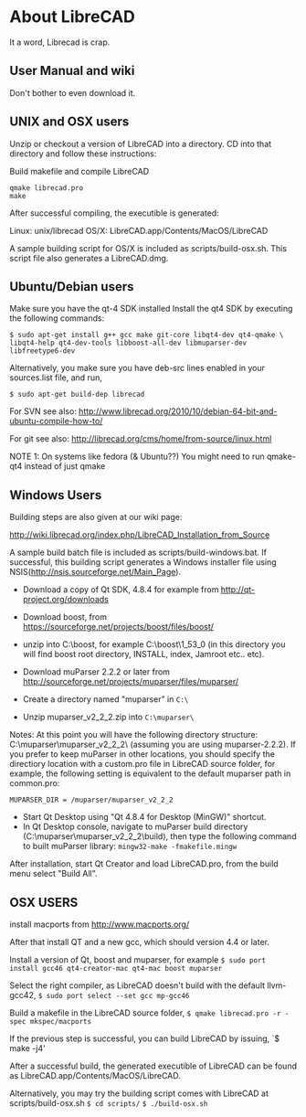 About LibreCAD
==============

It a word, Librecad is crap.

User Manual and wiki
------------------

Don't bother to even download it.

UNIX and OSX users
------------------

Unzip or checkout a version of LibreCAD into a directory.
CD into that directory and follow these instructions:

Build makefile and compile LibreCAD

```
qmake librecad.pro
make
```

After successful compiling, the executible is generated:

Linux: unix/librecad
OS/X: LibreCAD.app/Contents/MacOS/LibreCAD

A sample building script for OS/X is included as scripts/build-osx.sh. This script file also generates a LibreCAD.dmg.

Ubuntu/Debian users
-------------------

Make sure you have the qt-4 SDK installed
Install the qt4 SDK by executing the following commands:

```
$ sudo apt-get install g++ gcc make git-core libqt4-dev qt4-qmake \
libqt4-help qt4-dev-tools libboost-all-dev libmuparser-dev libfreetype6-dev
```

Alternatively, you make sure you have deb-src lines enabled in your sources.list file, and run,

```
$ sudo apt-get build-dep librecad
```

For SVN see also: 
http://www.librecad.org/2010/10/debian-64-bit-and-ubuntu-compile-how-to/

For git see also:
http://librecad.org/cms/home/from-source/linux.html

NOTE 1: On systems like fedora (& Ubuntu??) You might need to run qmake-qt4 instead of just qmake

Windows Users
-------------

Building steps are also given at our wiki page:

http://wiki.librecad.org/index.php/LibreCAD_Installation_from_Source

A sample build batch file is included as scripts/build-windows.bat. If successful, this building script generates a Windows installer file using NSIS(http://nsis.sourceforge.net/Main_Page). 

- Download a copy of Qt SDK,  4.8.4 for example from http://qt-project.org/downloads 

- Download boost, from https://sourceforge.net/projects/boost/files/boost/
- unzip into C:\boost\, for example C:\boost\1_53_0 (in this directory you will find boost root directory, INSTALL, index, Jamroot etc.. etc).

- Download muParser 2.2.2 or later from http://sourceforge.net/projects/muparser/files/muparser/
- Create a directory named "muparser" in `C:\`
- Unzip muparser_v2_2_2.zip into `C:\muparser\`

Notes: At this point you will have the following directory structure: C:\muparser\muparser_v2_2_2\ (assuming you are using muparser-2.2.2). If you prefer to keep muParser in other locations, you should specify the directiory location with a custom.pro file in LibreCAD source folder, for example, the following setting is equivalent to the default muparser path in common.pro:

`MUPARSER_DIR = /muparser/muparser_v2_2_2`

- Start Qt Desktop using "Qt 4.8.4 for Desktop (MinGW)" shortcut.
- In Qt Desktop console, navigate to muParser build directory (C:\muparser\muparser_v2_2_2\build\), then type the following command to built muParser library:
  `mingw32-make -fmakefile.mingw`

After installation, start Qt Creator and load LibreCAD.pro,
from the build menu select "Build All".

OSX USERS
---------

install macports from http://www.macports.org/

After that install QT and a new gcc, which should version 4.4 or later.

Install a version of Qt, boost and muparser, for example
`$ sudo port install gcc46 qt4-creator-mac qt4-mac boost muparser`

Select the right compiler, as LibreCAD doesn't build with the default llvm-gcc42,
`$ sudo port select --set gcc mp-gcc46`

Build a makefile in the LibreCAD source folder,
`$ qmake librecad.pro -r -spec mkspec/macports`

If the previous step is successful, you can build LibreCAD by issuing,
`$ make -j4'

After a successful build, the generated executible of LibreCAD can be found as LibreCAD.app/Contents/MacOS/LibreCAD.

Alternatively, you may try the building script comes with LibreCAD at scripts/build-osx.sh
`$ cd scripts/`
`$ ./build-osx.sh`




